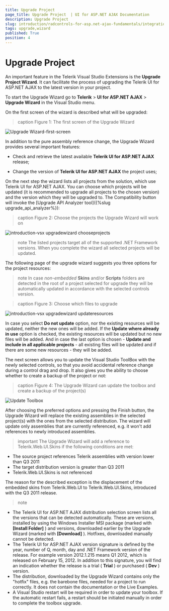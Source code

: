 ```yaml
---
title: Upgrade Project
page_title: Upgrade Project  | UI for ASP.NET AJAX Documentation
description: Upgrade Project
slug: introduction/radcontrols-for-asp.net-ajax-fundamentals/integration-with-visual-studio/visual-studio-extensions/upgrade-wizard
tags: upgrade,wizard
published: True
position: 4
---
```


# Upgrade Project

An important feature in the Telerik Visual Studio Extensions is the **Upgrade Project Wizard**. It can facilitate the process of upgrading the Telerik UI for ASP.NET AJAX to the latest version in your project.

To start the Upgrade Wizard go to **Telerik** > **UI for ASP.NET AJAX** > **Upgrade Wizard** in the Visual Studio menu.

On the first screen of the wizard is described what will be upgraded:
>caption Figure 1: The first screen of the Upgrade Wizard

![Upgrade Wizard-first-screen](images/UpgradeWizard-first-screen.png)

In addition to the pure assembly reference change, the Upgrade Wizard provides several important features:

* Check and retrieve the latest available **Telerik UI for ASP.NET AJAX** release;

* Change the version of **Telerik UI for ASP.NET AJAX** the project uses;

On the next step the wizard lists all projects from the solution, which use Telerik UI for ASP.NET AJAX. You can choose which projects will be updated (it is recommended to upgrade all projects to the chosen version) and the version which they will be upgraded to. The Compatibility button will invoke the [Upgrade API Analyzer tool]({%slug upgrade_api_analyzer%}):

>caption Figure 2: Choose the projects the Upgrade Wizard will work on

![introduction-vsx upgradewizard chooseprojects](images/introduction-vsx_upgradewizard_chooseprojects.png)

>note The listed projects target all of the supported .NET Framework versions. When you complete the wizard all selected projects will be updated.

The following page of the upgrade wizard suggests you three options for the project resources:

>note In case *non-embedded*  **Skins** and/or **Scripts** folders are detected in the root of a project selected for upgrade they will be automatically updated in accordance with the selected controls version.

>caption Figure 3: Choose which files to upgrade

![introduction-vsx upgradewizard updateresources](images/introduction-vsx_upgradewizard_updateresources.png)

In case you select **Do not update** option, nor the existing resources will be updated, neither the new ones will be added. If the **Update where already in use** option is checked, the existing resources will be updated but no new files will be added. And in case the last option is chosen - **Update and include in all applicable projects** - all existing files will be updated and if there are some new resources - they will be added.

The next screen allows you to update the Visual Studio ToolBox with the newly selected controls, so that you avoid accidental reference change during a control drag and drop. It also gives you the ability to choose whether to create a backup of the project or not:

>caption Figure 4: The Upgrade Wizard can update the toolbox and create a backup of the project(s)

![Update Toolbox](images/introduction-vsx_upgradewizard_upgradeoptions.png)

After choosing the preferred options and pressing the Finish button, the Upgrade Wizard will replace the existing assemblies in the selected project(s) with the ones from the selected distribution. The wizard will update only assemblies that are currently referenced, e.g. it won't add references to newly introduced assemblies.

>important The Upgrade Wizard will add a reference to Telerik.Web.UI.Skins if the following conditions are met:
* The source project references Telerik assemblies with version lower than Q3 2011
* The target distribution version is greater than Q3 2011
* Telerik.Web.UI.Skins is not referenced


The reason for the described exception is the displacement of the embedded skins from Telerik.Web.UI to Telerik.Web.UI.Skins, introduced with the Q3 2011 release.

>note
* The Telerik UI for ASP.NET AJAX distribution selection screen lists all the versions that can be detected automatically. These are versions, installed by using the Windows Installer MSI package (marked with **[Install Folder]** ) and versions, downloaded earlier by the Upgrade Wizard (marked with **[Download]** ). Hotfixes, downloaded manually cannot be detected.
* The Telerik UI for ASP.NET AJAX version signature is defined by the year, number of Q, month, day and .NET Framework version of the release. For example version 2012.1.215 means Q1 2012, which is released on February 15, 2012. In addition to this signature, you will find an indication whether the release is a trial ( **Trial** ) or purchased ( **Dev** ) version.
* The distribution, downloaded by the Upgrade Wizard contains only the "hotfix" files, e.g. the barebone files, needed for a project to run correctly. It does not contain the documentation or the Live Examples.
* A Visual Studio restart will be required in order to update your toolbox. If the automatic restart fails, a restart should be initiated manually in order to complete the toolbox upgrade.
